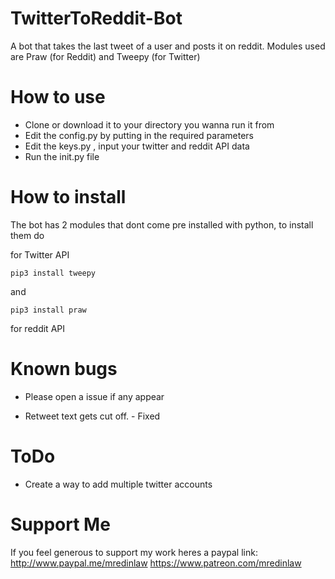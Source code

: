 # TwitterToReddit-Bot
A bot that takes the last tweet of a user and posts it on reddit. Modules used are Praw (for Reddit) and Tweepy (for Twitter)

# How to use

* Clone or download it to your directory you wanna run it from
* Edit the config.py by putting in the required parameters
* Edit the keys.py , input your twitter and reddit API data
* Run the init.py file

# How to install
The bot has 2 modules that dont come pre installed with python, to install them do

for Twitter API
```
pip3 install tweepy
```
and 
```
pip3 install praw
```
for reddit API

# Known bugs
* Please open a issue if any appear

* Retweet text gets cut off. - Fixed

# ToDo
* Create a way to add multiple twitter accounts

# Support Me 

If you feel generous to support my work heres a paypal link:
http://www.paypal.me/mredinlaw
https://www.patreon.com/mredinlaw

